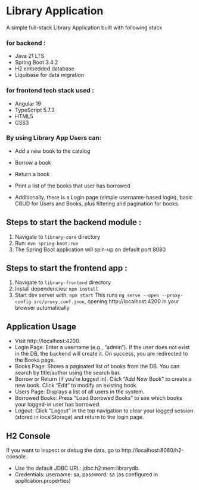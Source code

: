 # Library Application #
A simple full-stack Library Application 
built with following stack 
### for backend : ### 
+ Java 21 LTS
+ Spring Boot 3.4.2 
+ H2 embedded database
+ Liquibase for data migration  

### for frontend tech stack used : ###
+ Angular 19
+ TypeScript 5.7.3
+ HTML5
+ CSS3

### By using Library App Users can: ###

+ Add a new book to the catalog
+ Borrow a book
+ Return a book
+ Print a list of the books that user has borrowed

+ Additionally, there is a Login page (simple username-based login), basic CRUD for Users and Books, plus filtering and pagination for books.

## Steps to start the backend module : ##
1. Navigate to `library-core` directory
2. Run: `mvn spring-boot:run`
3. The Spring Boot application will spin-up on default port 8080

## Steps to start the frontend app : ##
1. Navigate to `library-frontend` directory
2. Install dependencies: `npm install`
3. Start dev server with: `npm start`
   This runs `ng serve --open --proxy-config src/proxy.conf.json`, 
   opening http://localhost:4200 in your browser automatically


## Application Usage ##
+ Visit http://localhost:4200.
+ Login Page:
  Enter a username (e.g., “admin”).
  If the user does not exist in the DB, 
  the backend will create it.
  On success, you are redirected to the Books page.
+ Books Page:
Shows a paginated list of books from the DB.
You can search by title/author using the search bar.
+ Borrow or Return (if you’re logged in).
Click “Add New Book” to create a new book.
Click “Edit” to modify an existing book.
+ Users Page:
Displays a list of all users in the system.
+ Borrowed Books:
Press “Load Borrowed Books” to see 
which books your logged-in user has borrowed.
+ Logout:
Click “Logout” in the top navigation 
to clear your logged session (stored in localStorage) 
and return to the login page.

## H2 Console ##
If you want to inspect or debug the data, 
go to http://localhost:8080/h2-console.
* Use the default JDBC URL: jdbc:h2:mem:librarydb.
* Credentials: 
  username: sa,
  password: sa 
(as configured in application.properties)
